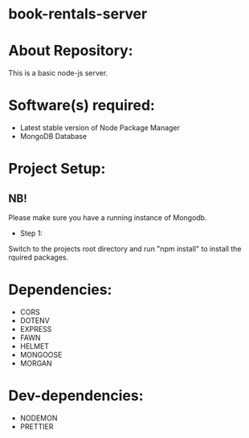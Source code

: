 # book-rentals-server

# About Repository:
This is a basic node-js server.

# Software(s) required:
* Latest stable version of Node Package Manager
* MongoDB Database

# Project Setup:
## NB!
Please make sure you have a running instance of Mongodb.

* Step 1:

Switch to the projects root directory and run "npm install" to install the rquired packages.

# Dependencies:
* CORS
* DOTENV
* EXPRESS
* FAWN
* HELMET
* MONGOOSE
* MORGAN

# Dev-dependencies:
* NODEMON
* PRETTIER
